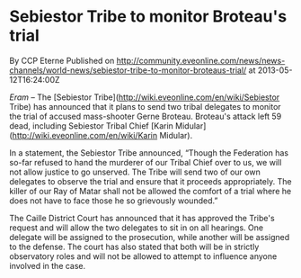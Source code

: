 # Sebiestor Tribe to monitor Broteau's trial
By CCP Eterne
Published on http://community.eveonline.com/news/news-channels/world-news/sebiestor-tribe-to-monitor-broteaus-trial/ at 2013-05-12T16:24:00Z

_Eram –_ The [Sebiestor Tribe](http://wiki.eveonline.com/en/wiki/Sebiestor Tribe) has announced that it plans to send two tribal delegates to monitor the trial of accused mass-shooter Gerne Broteau. Broteau's attack left 59 dead, including Sebiestor Tribal Chief [Karin Midular](http://wiki.eveonline.com/en/wiki/Karin Midular).

In a statement, the Sebiestor Tribe announced, “Though the Federation has so-far refused to hand the murderer of our Tribal Chief over to us, we will not allow justice to go unserved. The Tribe will send two of our own delegates to observe the trial and ensure that it proceeds appropriately. The killer of our Ray of Matar shall not be allowed the comfort of a trial where he does not have to face those he so grievously wounded.”

The Caille District Court has announced that it has approved the Tribe's request and will allow the two delegates to sit in on all hearings. One delegate will be assigned to the prosecution, while another will be assigned to the defense. The court has also stated that both will be in strictly observatory roles and will not be allowed to attempt to influence anyone involved in the case.

